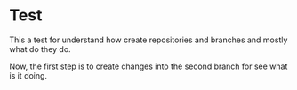 # Test
This a test for understand how create repositories and branches and mostly what do they do.

Now, the first step is to create changes into the second branch for see what is it doing.
